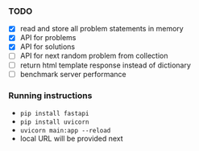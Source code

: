 ### TODO

- [x] read and store all problem statements in memory
- [x] API for problems
- [x] API for solutions
- [ ] API for next random problem from collection
- [ ] return html template response instead of dictionary
- [ ] benchmark server performance

### Running instructions
- `pip install fastapi`
- `pip install uvicorn`
- `uvicorn main:app --reload`
- local URL will be provided next
